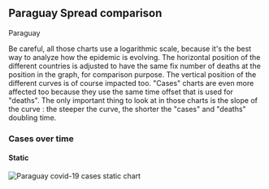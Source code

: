 ## Paraguay Spread comparison 

Paraguay



Be careful, all those charts use a logarithmic scale, because it's the best way to analyze how the epidemic is evolving. 
The horizontal position of the different countries is adjusted to have the same fix number of deaths at the position in the graph, for comparison purpose.
The vertical position of the different curves is of course impacted too.
"Cases" charts are even more affected too because they use the same time offset that is used for "deaths".
The only important thing to look at in those charts is the slope of the curve : the steeper the curve, the shorter the "cases" and "deaths" doubling time.


 
### Cases over time
 
#### Static
![Paraguay covid-19 cases static chart](https://raw.githubusercontent.com/madlag/coronavirus_study/master/notebooks/graphs/2020-03-20/countries/Paraguay/2020-03-20_Paraguay_deaths.png "Paraguay covid-19 cases static chart")   

